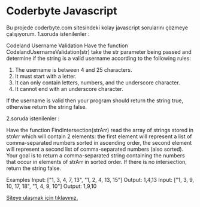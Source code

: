 
# Coderbyte Javascript

Bu projede coderbyte.com sitesindeki kolay javascript sorularını çözmeye çalışıyorum.
1.soruda istenilenler :

Codeland Username Validation
Have the function CodelandUsernameValidation(str) take the str parameter being passed and determine if the string is a valid username according to the following rules:

1. The username is between 4 and 25 characters.
2. It must start with a letter.
3. It can only contain letters, numbers, and the underscore character.
4. It cannot end with an underscore character.

If the username is valid then your program should return the string true, otherwise return the string false.

2.soruda istenilenler :

Have the function FindIntersection(strArr) read the array of strings stored in strArr which will contain 2 elements: the first element will represent a list of comma-separated numbers sorted in ascending order, the second element will represent a second list of comma-separated numbers (also sorted). Your goal is to return a comma-separated string containing the numbers that occur in elements of strArr in sorted order. If there is no intersection, return the string false.

Examples
Input: ["1, 3, 4, 7, 13", "1, 2, 4, 13, 15"]
Output: 1,4,13
Input: ["1, 3, 9, 10, 17, 18", "1, 4, 9, 10"]
Output: 1,9,10

[Siteye ulaşmak için tıklayınız.](coderbyte.com)
